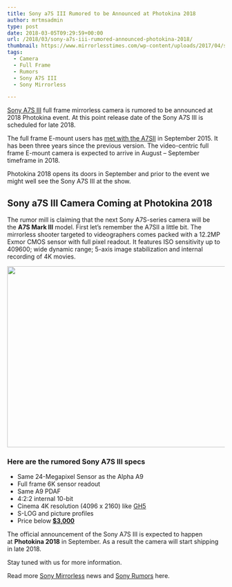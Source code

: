 ```yaml
---
title: Sony a7S III Rumored to be Announced at Photokina 2018
author: mrtmsadmin
type: post
date: 2018-03-05T09:29:59+00:00
url: /2018/03/sony-a7s-iii-rumored-announced-photokina-2018/
thumbnail: https://www.mirrorlesstimes.com/wp-content/uploads/2017/04/sony-a7siii-rumors.jpg
tags:
  - Camera
  - Full Frame
  - Rumors
  - Sony A7S III
  - Sony Mirrorless

---
```

[Sony A7S III][1] full frame mirrorless camera is rumored to be announced at 2018 Photokina event. At this point release date of the Sony A7S III is scheduled for late 2018.

The full frame E-mount users has [met with the A7SII][2] in September 2015. It has been three years since the previous version. The video-centric full frame E-mount camera is expected to arrive in August – September timeframe in 2018.

Photokina 2018 opens its doors in September and prior to the event we might well see the Sony A7S III at the show. <!--more-->

## Sony a7S III Camera Coming at Photokina 2018

The rumor mill is claiming that the next Sony A7S-series camera will be the **A7S Mark III** model. First let&#8217;s remember the A7SII a little bit. The mirrorless shooter targeted to videographers comes packed with a 12.2MP Exmor CMOS sensor with full pixel readout. It features ISO sensitivity up to 409600; wide dynamic range; 5-axis image stabilization and internal recording of 4K movies.

[<img class="aligncenter size-full wp-image-1073" src="https://i2.wp.com/www.mirrorlesstimes.com/wp-content/uploads/2017/04/sony-a7siii-rumors.jpg?resize=600%2C418&#038;ssl=1" alt="" width="600" height="418" srcset="https://i2.wp.com/www.mirrorlesstimes.com/wp-content/uploads/2017/04/sony-a7siii-rumors.jpg?w=1000&ssl=1 1000w, https://i2.wp.com/www.mirrorlesstimes.com/wp-content/uploads/2017/04/sony-a7siii-rumors.jpg?resize=300%2C209&ssl=1 300w, https://i2.wp.com/www.mirrorlesstimes.com/wp-content/uploads/2017/04/sony-a7siii-rumors.jpg?resize=768%2C535&ssl=1 768w" sizes="(max-width: 600px) 100vw, 600px" data-recalc-dims="1" />][3]

### Here are the rumored Sony A7S III specs

  * Same 24-Megapixel Sensor as the Alpha A9
  * Full frame 6K sensor readout
  * Same A9 PDAF
  * 4:2:2 internal 10-bit
  * Cinema 4K resolution (4096 x 2160) like <a class="ext-link" title="" href="https://aax-us-east.amazon-adsystem.com/x/c/QmE_9mJ27JH4Jbb4wDEmVJoAAAFh9QIjcwEAAAFKAYEv1Y0/https://assoc-redirect.amazon.com/g/r/https://www.amazon.com/Panasonic-DC-GH5KBODY-Mirrorless-Camera-Bluetooth/dp/B01MZ3LQQ5/ref=as_at?creativeASIN=B01MZ3LQQ5&linkCode=w61&imprToken=7DtusmJhcCKbCJZpavSzbQ&slotNum=2&tag=daicamnew-20" target="_blank" rel="external noopener nofollow noreferrer" data-amzn-asin="B01MZ3LQQ5" data-wpel-link="external">GH5</a>
  * S-LOG and picture profiles
  * Price below **<a href="http://amzn.to/2zkXStp" target="_blank" rel="nofollow noopener noreferrer" data-amzn-asin="B00GORMJTI">$3,000</a>**

The official announcement of the Sony A7S III is expected to happen at **Photokina 2018** in September. As a result the camera will start shipping in late 2018.

Stay tuned with us for more information.

Read more <a href="https://www.mirrorlesstimes.com/tag/sony-mirrorless/" target="_blank" rel="noopener">Sony Mirrorless</a> news and <a href="https://www.dailycameranews.com/tag/sony-rumors/" target="_blank" rel="noopener">Sony Rumors</a> here.

 [1]: https://www.mirrorlesstimes.com/tag/sony-a7s-iii/
 [2]: https://aax-us-east.amazon-adsystem.com/x/c/QmE_9mJ27JH4Jbb4wDEmVJoAAAFh9QIjcwEAAAFKAYEv1Y0/https://assoc-redirect.amazon.com/g/r/https://www.amazon.com/Sony-ILCE7SM2-mount-Camera-Full-Frame/dp/B0158SRJVQ/ref=as_at?creativeASIN=B0158SRJVQ&linkCode=w61&imprToken=7DtusmJhcCKbCJZpavSzbQ&slotNum=0&tag=daicamnew-20
 [3]: https://i2.wp.com/www.mirrorlesstimes.com/wp-content/uploads/2017/04/sony-a7siii-rumors.jpg?ssl=1